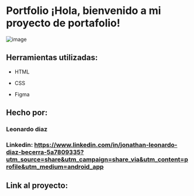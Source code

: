# Portfolio ¡Hola, bienvenido a mi proyecto de portafolio!

![image](https://github.com/user-attachments/assets/f972957b-bda7-4eed-8d6a-5d5b6b19afa8)
  
## Herramientas utilizadas:

* HTML

* CSS

* Figma

## Hecho por:

### Leonardo diaz

### Linkedin: https://www.linkedin.com/in/jonathan-leonardo-diaz-becerra-5a7809335?utm_source=share&utm_campaign=share_via&utm_content=profile&utm_medium=android_app

## Link al proyecto:

### 
